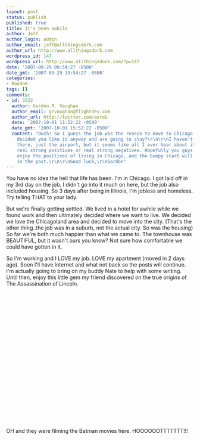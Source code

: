 ```yaml
---
layout: post
status: publish
published: true
title: It's been awhile
author: Jeff
author_login: admin
author_email: jeff@allthingsdork.com
author_url: http://www.allthingsdork.com
wordpress_id: 147
wordpress_url: http://www.allthingsdork.com/?p=147
date: '2007-09-29 09:54:27 -0500'
date_gmt: '2007-09-29 13:54:27 -0500'
categories:
- Random
tags: []
comments:
- id: 3522
  author: Gordon R. Vaughan
  author_email: grvaughan@flightdev.com
  author_url: http://twitter.com/aeroG
  date: '2007-10-01 11:52:22 -0500'
  date_gmt: '2007-10-01 15:52:22 -0500'
  content: "Ouch! So I guess the job was the reason to move to Chicago, but you all
    decided you like it anyway and are going to stay?\r\n\r\nI haven't really been
    there, just the airport, but it seems like all I ever hear about it are either
    real strong positives or real strong negatives. Hopefully you guys will get to
    enjoy the positives of living in Chicago, and the bumpy start will soon be all
    in the past.\r\n\r\nGood luck,\r\nGordon"
---
```

<p>You have no idea the hell that life has been. I'm in Chicago. I got laid off in my 3rd day on the job. I didn't go into it much on here, but the job also included housing. So 3 days after being in Illinois, I'm jobless and homeless. Try telling THAT to your lady.</p>
<p>But we're finally getting settled. We lived in a hotel for awhile while we found work and then ultimately decided where we want to live. We decided we love the Chicagoland area and decided to move into the city. (That's the other thing..the job was in a suburb, not the actual city. So was the housing) So far we're both much happier than what we came to. The townhouse was BEAUTIFUL, but it wasn't ours you know? Not sure how comfortable we could have gotten in it.</p>
<p>So I'm working and I LOVE my job. LOVE my apartment (moved in 2 days ago). Soon I'll have Internet and what not back so the posts will continue. I'm actually going to bring on my buddy Nate to help with some writing. Until then, enjoy this little gem my friend discovered on the true origins of The Assassination of Lincoln.</p>
<p><object width="425" height="350"><param name="movie" value="http://www.youtube.com/v/B4Uf9rsBbhc"></param><param name="wmode" value="transparent"></param><embed src="http://www.youtube.com/v/B4Uf9rsBbhc" type="application/x-shockwave-flash" wmode="transparent" width="425" height="350"></embed></object></p>
<p>OH and they were filming the Batman movies here. HOOOOOOTTTTTTT!!!</p>
